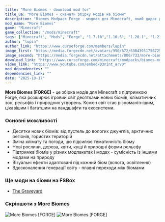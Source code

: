 ```yaml
---
title: "More Biomes - download mod for"
title_ua: "More Biomes - скачати збірку модів на біоми"
description: "Biomes Modpack Forge - модпак для Minecraft, який додає десятки нових біомів, ландшафтів, колонізацій природних зон та екологічних варіацій. Відкрий для себе нові світи та кліматичні пояси."
mod_name: "More Biomes"
game: "Minecraft"
game_collection: "/mods/minecraft"
tags: ["Minecraft", "Mods", "Forge", "1.7.10","1.16.5", "1.20.1", "1.21.1"]
author: "lupin"
author_link: "https://www.curseforge.com/members/lupin"
image_first: "https://media.forgecdn.net/avatars/950/672/638439517567251566.png"
image_second: "https://media.forgecdn.net/attachments/800/733/more-biomes-2.jpg"
download_link: "https://www.curseforge.com/minecraft/modpacks/biomes-modpack-forge/files/all?page=1&amp;pageSize=20"
video_link: "https://www.youtube.com/embed/B3nint_arv0"
mod_dependencies: ""
dependencies_link: ""
date: "2025-10-17"
---
```


**More Biomes [FORGE]** - це збірка модів для Minecraft з підтримкою Forge, яка розширює ігровий світ десятками нових біомів, кліматичних зон, рельєфів і природних утворень. Кожен світ стає різноманітнішим, цікавішим і багатшим на ландшафти та екосистеми.

### Основні можливості

- Десятки нових біомів: від пустель до вологих джунглів, арктичних регіонів, гористих територій
- Зміна клімату та погоди, що підсилює тематичність біому
- Нові рослини, дерева, квіти, кущі й природні форми рельєфу
- Підтримка біомів у різних модпакетах і модах - сумісність із іншими модами на природу
- Візуальні ефекти адаптовані під кожний біом (волога, освітлення)
- Вдосконалення генерації світу - плавні переходи між біомами
### Ще моди на біоми на FSBox
- [The Graveyard](mods/minecraft/graveyard)

### Скріншоти з More Biomes
![More Biomes [FORGE]](https://media.forgecdn.net/attachments/800/734/more-biomes-3.jpg)
![More Biomes [FORGE]](https://media.forgecdn.net/attachments/800/736/more-biomes-5.jpg)